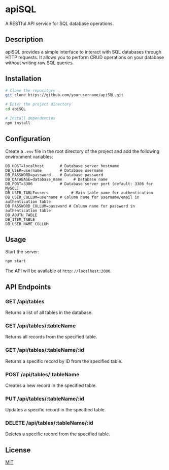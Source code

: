 # apiSQL

A RESTful API service for SQL database operations.

## Description

apiSQL provides a simple interface to interact with SQL databases through HTTP requests. It allows you to perform CRUD operations on your database without writing raw SQL queries.

## Installation

```bash
# Clone the repository
git clone https://github.com/yourusername/apiSQL.git

# Enter the project directory
cd apiSQL

# Install dependencies
npm install
```

## Configuration

Create a `.env` file in the root directory of the project and add the following environment variables:

```
DB_HOST=localhost       # Database server hostname
DB_USER=username        # Database username
DB_PASSWORD=password    # Database password
DB_DATABASE=database_name     # Database name
DB_PORT=3306            # Database server port (default: 3306 for MySQL)
DB_USER_TABLE=users          # Main table name for authentication
DB_USER_COLLUM=username # Column name for username/email in authentication table
DB_PASSWORD_COLLUM=password # Column name for password in authentication table
DB_AOUTH_TABLE
DB_ITEM_TABLE
DB_USER_NAME_COLLUM
```

## Usage

Start the server:

```bash
npm start
```

The API will be available at `http://localhost:3000`.

## API Endpoints

### GET /api/tables

Returns a list of all tables in the database.

### GET /api/tables/:tableName

Returns all records from the specified table.

### GET /api/tables/:tableName/:id

Returns a specific record by ID from the specified table.

### POST /api/tables/:tableName

Creates a new record in the specified table.

### PUT /api/tables/:tableName/:id

Updates a specific record in the specified table.

### DELETE /api/tables/:tableName/:id

Deletes a specific record from the specified table.

## License

[MIT](LICENSE)
